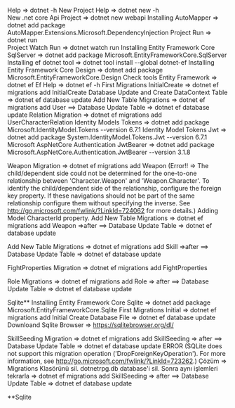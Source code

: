 Help => dotnet -h
New Project Help => dotnet new -h  
New .net core Api Project =>  dotnet new webapi
Installing AutoMapper  => dotnet add package AutoMapper.Extensions.Microsoft.DependencyInjection 
Project Run => dotnet run    
Project Watch Run => dotnet watch run
Installing Entity Framework Core SqlServer => dotnet add package Microsoft.EntityFrameworkCore.SqlServer
Installing ef dotnet tool => dotnet tool install --global dotnet-ef
Installing Entity Framework Core Design => dotnet add package Microsoft.EntityFrameworkCore.Design
Check tools Entity Framework  => dotnet ef
Ef Help => dotnet ef -h
First Migrations InitialCreate =>  dotnet ef migrations add InitialCreate
Database Update and Create DataContext Table => dotnet ef database update
Add New Table Migrations => dotnet ef migrations add User  ==> Database Update Table => dotnet ef database update
Relation Migration => dotnet ef migrations add UserCharacterRelation
Identity Models Tokens => dotnet add package Microsoft.IdentityModel.Tokens --version 6.7.1
Identity Model Tokens Jwt => dotnet add package System.IdentityModel.Tokens.Jwt --version 6.7.1
Microsoft AspNetCore Authentication JwtBearer => dotnet add package Microsoft.AspNetCore.Authentication.JwtBearer --version 3.1.8

Weapon Migration => dotnet ef migrations add Weapon (Error!! => The child/dependent side could not be determined for the one-to-one relationship between 'Character.Weapon' and 'Weapon.Character'. To identify the child/dependent side of the relationship, configure the foreign key property. If these navigations should not be part of the same relationship configure them without specifying the inverse. See http://go.microsoft.com/fwlink/?LinkId=724062 for more details.) Adding Model CharacterId property. 
Add New Table Migrations => dotnet ef migrations add Weapon =>after ==> Database Update Table => dotnet ef database update

Add New Table Migrations => dotnet ef migrations add Skill =>after ==> Database Update Table => dotnet ef database update

FightProperties Migration => dotnet ef migrations add FightProperties 

 Role Migrations => dotnet ef migrations add Role =>  after ==> Database Update Table => dotnet ef database update


Sqlite**
Installing Entity Framework Core Sqlite => dotnet add package Microsoft.EntityFrameworkCore.Sqlite
First Migrations Initial =>  dotnet ef migrations add Initial
Create Database File  => dotnet ef database update
Downloand Sqlite Browser => https://sqlitebrowser.org/dl/

SkillSeeding Migration => dotnet ef migrations add SkillSeeding => after ==> Database Update Table => dotnet ef database update ERROR (SQLite does not support this migration operation ('DropForeignKeyOperation'). For more information, see http://go.microsoft.com/fwlink/?LinkId=723262.) Çözüm => Migrations Klasörünü sil. dotnetrpg.db database'i sil.
Sonra aynı işlemleri tekrarla => dotnet ef migrations add SkillSeeding => after ==> Database Update Table => dotnet ef database update

**Sqlite

